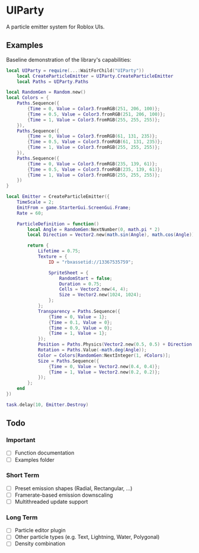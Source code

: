 # UIParty

A particle emitter system for Roblox UIs.

## Examples

Baseline demonstration of the library's capabilities:

```lua
local UIParty = require(...:WaitForChild("UIParty"))
    local CreateParticleEmitter = UIParty.CreateParticleEmitter
    local Paths = UIParty.Paths

local RandomGen = Random.new()
local Colors = {
    Paths.Sequence({
        {Time = 0, Value = Color3.fromRGB(251, 206, 100)};
        {Time = 0.5, Value = Color3.fromRGB(251, 206, 100)};
        {Time = 1, Value = Color3.fromRGB(255, 255, 255)};
    }),
    Paths.Sequence({
        {Time = 0, Value = Color3.fromRGB(61, 131, 235)};
        {Time = 0.5, Value = Color3.fromRGB(61, 131, 235)};
        {Time = 1, Value = Color3.fromRGB(255, 255, 255)};
    }),
    Paths.Sequence({
        {Time = 0, Value = Color3.fromRGB(235, 139, 61)};
        {Time = 0.5, Value = Color3.fromRGB(235, 139, 61)};
        {Time = 1, Value = Color3.fromRGB(255, 255, 255)};
    })
}

local Emitter = CreateParticleEmitter({
    TimeScale = 2;
    EmitFrom = game.StarterGui.ScreenGui.Frame;
    Rate = 60;

    ParticleDefinition = function()
        local Angle = RandomGen:NextNumber(0, math.pi * 2)
        local Direction = Vector2.new(math.sin(Angle), math.cos(Angle))

        return {
            Lifetime = 0.75;
            Texture = {
                ID = "rbxassetid://13367535759";

                SpriteSheet = {
                    RandomStart = false;
                    Duration = 0.75;
                    Cells = Vector2.new(4, 4);
                    Size = Vector2.new(1024, 1024);
                };
            };
            Transparency = Paths.Sequence({
                {Time = 0, Value = 1};
                {Time = 0.1, Value = 0};
                {Time = 0.9, Value = 0};
                {Time = 1, Value = 1};
            });
            Position = Paths.Physics(Vector2.new(0.5, 0.5) + Direction * 0.2, Direction * 0.3, Vector2.zero);
            Rotation = Paths.Value(-math.deg(Angle));
            Color = Colors[RandomGen:NextInteger(1, #Colors)];
            Size = Paths.Sequence({
                {Time = 0, Value = Vector2.new(0.4, 0.4)};
                {Time = 1, Value = Vector2.new(0.2, 0.2)};
            });
        };
    end
})

task.delay(10, Emitter.Destroy)
```

## Todo

### Important

- [ ] Function documentation
- [ ] Examples folder

### Short Term

- [ ] Preset emission shapes (Radial, Rectangular, ...)
- [ ] Framerate-based emission downscaling
- [ ] Multithreaded update support

### Long Term

- [ ] Particle editor plugin
- [ ] Other particle types (e.g. Text, Lightning, Water, Polygonal)
- [ ] Density combination
